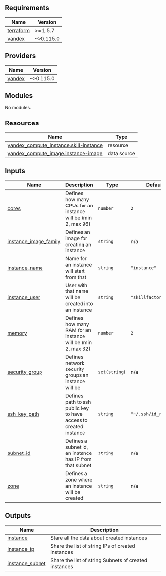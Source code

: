 <!-- BEGIN_TF_DOCS -->
## Requirements

| Name | Version |
|------|---------|
| <a name="requirement_terraform"></a> [terraform](#requirement\_terraform) | >= 1.5.7 |
| <a name="requirement_yandex"></a> [yandex](#requirement\_yandex) | ~>0.115.0 |

## Providers

| Name | Version |
|------|---------|
| <a name="provider_yandex"></a> [yandex](#provider\_yandex) | ~>0.115.0 |

## Modules

No modules.

## Resources

| Name | Type |
|------|------|
| [yandex_compute_instance.skill-instance](https://registry.terraform.io/providers/yandex-cloud/yandex/latest/docs/resources/compute_instance) | resource |
| [yandex_compute_image.instance-image](https://registry.terraform.io/providers/yandex-cloud/yandex/latest/docs/data-sources/compute_image) | data source |

## Inputs

| Name | Description | Type | Default | Required |
|------|-------------|------|---------|:--------:|
| <a name="input_cores"></a> [cores](#input\_cores) | Defines how many CPUs for an instance will be (min 2, max 96) | `number` | `2` | no |
| <a name="input_instance_image_family"></a> [instance\_image\_family](#input\_instance\_image\_family) | Defines an image for creating an instance | `string` | n/a | yes |
| <a name="input_instance_name"></a> [instance\_name](#input\_instance\_name) | Name for an instance will start from that | `string` | `"instance"` | no |
| <a name="input_instance_user"></a> [instance\_user](#input\_instance\_user) | User with that name will be created into an instance | `string` | `"skillfactory"` | no |
| <a name="input_memory"></a> [memory](#input\_memory) | Defines how many RAM for an instance will be (min 2, max 32) | `number` | `2` | no |
| <a name="input_security_group"></a> [security\_group](#input\_security\_group) | Defines network security groups an instance will be | `set(string)` | n/a | yes |
| <a name="input_ssh_key_path"></a> [ssh\_key\_path](#input\_ssh\_key\_path) | Defines path to ssh public key to have access to created instance | `string` | `"~/.ssh/id_rsa.pub"` | no |
| <a name="input_subnet_id"></a> [subnet\_id](#input\_subnet\_id) | Defines a subnet id, an instance has IP from that subnet | `string` | n/a | yes |
| <a name="input_zone"></a> [zone](#input\_zone) | Defines a zone where an instance will be created | `string` | n/a | yes |

## Outputs

| Name | Description |
|------|-------------|
| <a name="output_instance"></a> [instance](#output\_instance) | Stare all the data about created instances |
| <a name="output_instance_ip"></a> [instance\_ip](#output\_instance\_ip) | Share the list of string IPs of created instances |
| <a name="output_instance_subnet"></a> [instance\_subnet](#output\_instance\_subnet) | Share the list of string Subnets of created instances |
<!-- END_TF_DOCS -->